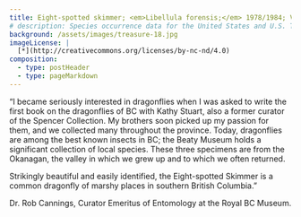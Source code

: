 ```yaml
---
title: Eight-spotted skimmer; <em>Libellula forensis;</em> 1978/1984; Vernon/Oliver, BC; Collected by RA, RJ, SG Cannings
# description: Species occurrence data for the United States and U.S. Territories.
background: /assets/images/treasure-18.jpg
imageLicense: |
  [*](http://creativecommons.org/licenses/by-nc-nd/4.0)
composition:
  - type: postHeader
  - type: pageMarkdown
---
```


“I became seriously interested in dragonflies when I was asked to write the first book on the dragonflies of BC with Kathy Stuart, also a former curator of the Spencer Collection. My brothers soon picked up my passion for them, and we collected many throughout the province. Today, dragonflies are among the best known insects in BC; the Beaty Museum holds a significant collection of local species. These three specimens are from the Okanagan, the valley in which we grew up and to which we often returned.

Strikingly beautiful and easily identified, the Eight-spotted Skimmer is a common dragonfly of marshy places in southern British Columbia.”

Dr. Rob Cannings, Curator Emeritus of Entomology at the Royal BC Museum.